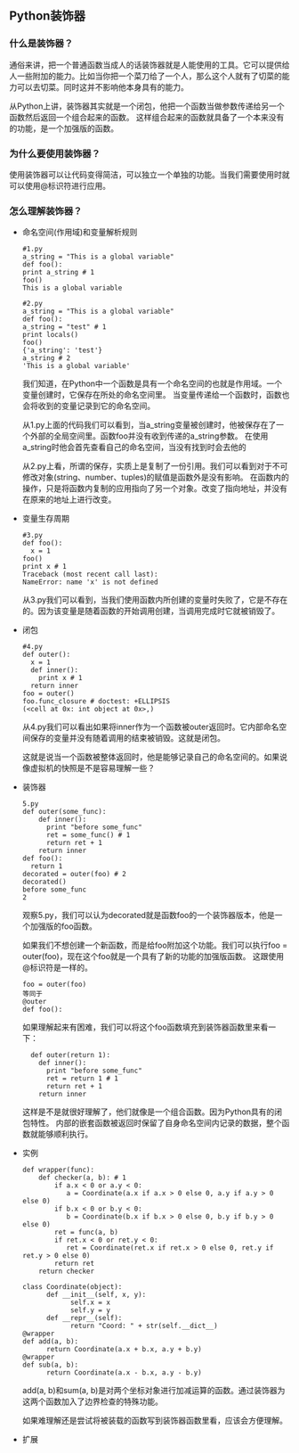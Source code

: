 ## Python装饰器
### 什么是装饰器？
      
   通俗来讲，把一个普通函数当成人的话装饰器就是人能使用的工具。它可以提供给人一些附加的能力。比如当你把一个菜刀给了一个人，那么这个人就有了切菜的能力可以去切菜。同时这并不影响他本身具有的能力。
   
   从Python上讲，装饰器其实就是一个闭包，他把一个函数当做参数传递给另一个函数然后返回一个组合起来的函数。
   这样组合起来的函数就具备了一个本来没有的功能，是一个加强版的函数。
### 为什么要使用装饰器？

  使用装饰器可以让代码变得简洁，可以独立一个单独的功能。当我们需要使用时就可以使用@标识符进行应用。
### 怎么理解装饰器？
- 命名空间(作用域)和变量解析规则
   
      #1.py
      a_string = "This is a global variable"
      def foo():
      print a_string # 1
      foo()
      This is a global variable
      
      #2.py
      a_string = "This is a global variable"
      def foo():
      a_string = "test" # 1
      print locals()
      foo()
      {'a_string': 'test'}
      a_string # 2
      'This is a global variable'
      
  我们知道，在Python中一个函数是具有一个命名空间的也就是作用域。一个变量创建时，它保存在所处的命名空间里。
  当变量传递给一个函数时，函数也会将收到的变量记录到它的命名空间。
  
  从1.py上面的代码我们可以看到，当a_string变量被创建时，他被保存在了一个外部的全局空间里。函数foo并没有收到传递的a_string参数。
  在使用a_string时他会首先查看自己的命名空间，当没有找到时会去他的
  
  从2.py上看，所谓的保存，实质上是复制了一份引用。我们可以看到对于不可修改对象(string、number、tuples)的赋值是函数外是没有影响。
  在函数内的操作，只是将函数内复制的应用指向了另一个对象。改变了指向地址，并没有在原来的地址上进行改变。

- 变量生存周期

      #3.py
      def foo():
        x = 1
      foo()
      print x # 1
      Traceback (most recent call last):
      NameError: name 'x' is not defined
     
  从3.py我们可以看到，当我们使用函数内所创建的变量时失败了，它是不存在的。因为该变量是随着函数的开始调用创建，当调用完成时它就被销毁了。
  
- 闭包
  
      #4.py
      def outer():
        x = 1
        def inner():
          print x # 1
        return inner
      foo = outer()
      foo.func_closure # doctest: +ELLIPSIS
      (<cell at 0x: int object at 0x>,)
 
  从4.py我们可以看出如果将inner作为一个函数被outer返回时。它内部命名空间保存的变量并没有随着调用的结束被销毁。这就是闭包。
  
  这就是说当一个函数被整体返回时，他是能够记录自己的命名空间的。如果说像虚拟机的快照是不是容易理解一些？
  
- 装饰器

      5.py
      def outer(some_func):
          def inner():
            print "before some_func"
            ret = some_func() # 1
            return ret + 1
          return inner
      def foo():
        return 1
      decorated = outer(foo) # 2
      decorated()
      before some_func
      2
      
  观察5.py，我们可以认为decorated就是函数foo的一个装饰器版本，他是一个加强版的foo函数。
  
  如果我们不想创建一个新函数，而是给foo附加这个功能。我们可以执行foo = outer(foo)，现在这个foo就是一个具有了新的功能的加强版函数。
  这跟使用@标识符是一样的。
  
      foo = outer(foo)
      等同于
      @outer
      def foo():
      
  如果理解起来有困难，我们可以将这个foo函数填充到装饰器函数里来看一下：
  
        def outer(return 1):
          def inner():
            print "before some_func"
            ret = return 1 # 1
            return ret + 1
          return inner
  这样是不是就很好理解了，他们就像是一个组合函数。因为Python具有的闭包特性。
  内部的嵌套函数被返回时保留了自身命名空间内记录的数据，整个函数就能够顺利执行。
  
- 实例
  
      def wrapper(func):
          def checker(a, b): # 1
              if a.x < 0 or a.y < 0:
                 a = Coordinate(a.x if a.x > 0 else 0, a.y if a.y > 0 else 0)
              if b.x < 0 or b.y < 0:
                 b = Coordinate(b.x if b.x > 0 else 0, b.y if b.y > 0 else 0)
              ret = func(a, b)
              if ret.x < 0 or ret.y < 0:
                 ret = Coordinate(ret.x if ret.x > 0 else 0, ret.y if ret.y > 0 else 0)
              return ret
          return checker
          
      class Coordinate(object):
            def __init__(self, x, y):
                  self.x = x
                  self.y = y
            def __repr__(self):
                  return "Coord: " + str(self.__dict__)
      @wrapper
      def add(a, b):
            return Coordinate(a.x + b.x, a.y + b.y)
      @wrapper
      def sub(a, b):
            return Coordinate(a.x - b.x, a.y - b.y)
 
  add(a, b)和sum(a, b)是对两个坐标对象进行加减运算的函数。通过装饰器为这两个函数加入了边界检查的特殊功能。

  如果难理解还是尝试将被装载的函数写到装饰器函数里看，应该会方便理解。

- 扩展

  
  
  
